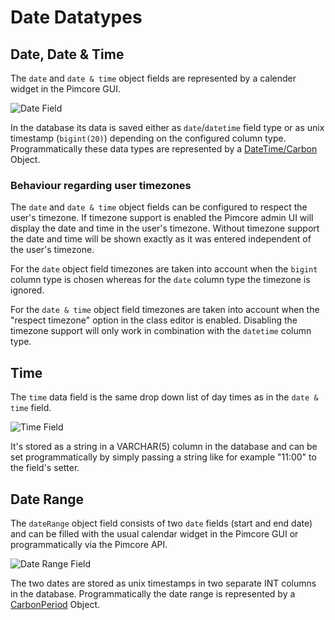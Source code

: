 # Date Datatypes

## Date, Date & Time

The `date` and `date & time` object fields are represented by a calender widget in the Pimcore GUI. 

![Date Field](../../../img/classes-datatypes-date1.jpg)

In the database its data is saved either as `date`/`datetime` field type or as unix timestamp (`bigint(20)`) depending on the configured column type. Programmatically 
these data types are represented by a [DateTime/Carbon](https://github.com/briannesbitt/Carbon) Object.

### Behaviour regarding user timezones

The `date` and `date & time` object fields can be configured to respect the user's timezone. If timezone support is enabled the Pimcore admin UI will display the date and time in the user's timezone. Without timezone support the date and time will be shown exactly as it was entered independent of the user's timezone.

For the `date` object field timezones are taken into account when the `bigint` column type is chosen whereas for the `date` column type the timezone is ignored.

For the `date & time` object field timezones are taken into account when the "respect timezone" option in the class editor is enabled. Disabling the timezone support will only work in combination with the `datetime` column type.

## Time

The `time` data field is the same drop down list of day times as in the `date & time` field.

![Time Field](../../../img/classes-datatypes-date2.jpg)

It's stored as a string in a VARCHAR(5) column in the database and can be set programmatically by simply passing a 
string like for example "11:00" to the field's setter.


## Date Range

The `dateRange` object field consists of two `date` fields (start and end date) and can be filled
with the usual calendar widget in the Pimcore GUI or programmatically via the Pimcore API.

![Date Range Field](../../../img/classes-datatypes-date3.jpg)

The two dates are stored as unix timestamps in two separate INT columns in the database. Programmatically
the date range is represented by a [CarbonPeriod](https://carbon.nesbot.com/docs/#api-period) Object.
